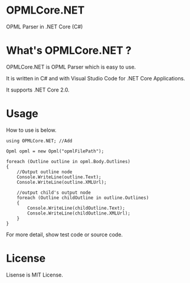 # OPMLCore.NET
OPML Parser in .NET Core (C#)

# What's OPMLCore.NET ?
OPMLCore.NET is OPML Parser which is easy to use. 

It is written in C# and with Visual Studio Code for .NET Core Applications.

It supports .NET Core 2.0.

# Usage
 How to use is below.

```
using OPMLCore.NET; //Add

Opml opml = new Opml("opmlFilePath");

foreach (Outline outline in opml.Body.Outlines) 
{
    //Output outline node
    Console.WriteLine(outline.Text);
    Console.WriteLine(outline.XMLUrl);
    
    //output child's output node
    foreach (Outline childOutline in outline.Outlines)
    {
        Console.WriteLine(childOutline.Text);
        Console.WriteLine(childOutline.XMLUrl);                    
    }
}

```

For more detail, show test code or source code.

# License
Lisense is MIT License.

